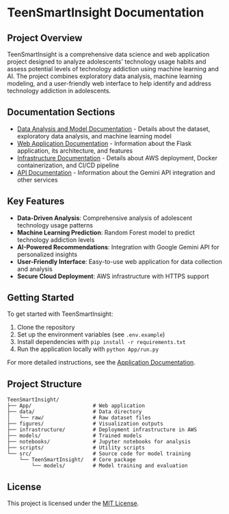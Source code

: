 # TeenSmartInsight Documentation

## Project Overview

TeenSmartInsight is a comprehensive data science and web application project designed to analyze adolescents' technology usage habits and assess potential levels of technology addiction using machine learning and AI. The project combines exploratory data analysis, machine learning modeling, and a user-friendly web interface to help identify and address technology addiction in adolescents.

## Documentation Sections

- [Data Analysis and Model Documentation](MODEL.md) - Details about the dataset, exploratory data analysis, and machine learning model
- [Web Application Documentation](APP.md) - Information about the Flask application, its architecture, and features
- [Infrastructure Documentation](INFRASTRUCTURE.md) - Details about AWS deployment, Docker containerization, and CI/CD pipeline
- [API Documentation](API.md) - Information about the Gemini API integration and other services

## Key Features

- **Data-Driven Analysis**: Comprehensive analysis of adolescent technology usage patterns
- **Machine Learning Prediction**: Random Forest model to predict technology addiction levels
- **AI-Powered Recommendations**: Integration with Google Gemini API for personalized insights
- **User-Friendly Interface**: Easy-to-use web application for data collection and analysis
- **Secure Cloud Deployment**: AWS infrastructure with HTTPS support

## Getting Started

To get started with TeenSmartInsight:

1. Clone the repository
2. Set up the environment variables (see `.env.example`)
3. Install dependencies with `pip install -r requirements.txt`
4. Run the application locally with `python App/run.py`

For more detailed instructions, see the [Application Documentation](APP.md).

## Project Structure

```
TeenSmartInsight/
├── App/                    # Web application
├── data/                   # Data directory
│   └── raw/                # Raw dataset files
├── figures/                # Visualization outputs
├── infrastructure/         # Deployment infrastructure in AWS
├── models/                 # Trained models
├── notebooks/              # Jupyter notebooks for analysis
├── scripts/                # Utility scripts
└── src/                    # Source code for model training
    └── TeenSmartInsight/   # Core package
        └── models/         # Model training and evaluation
```

## License

This project is licensed under the [MIT License](../LICENSE).